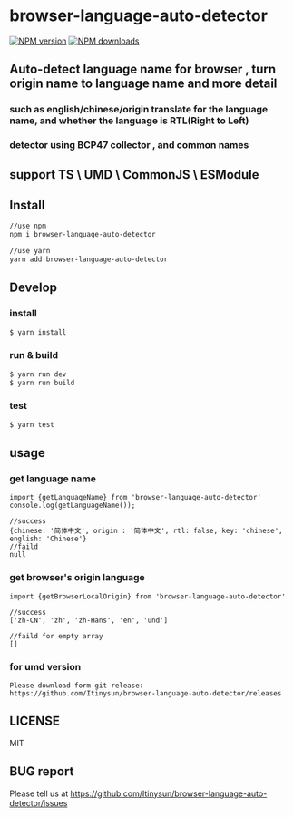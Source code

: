 # browser-language-auto-detector

[![NPM version](https://img.shields.io/npm/v/browser-language-auto-detector.svg?style=flat)](https://npmjs.org/package/browser-language-auto-detector)
[![NPM downloads](http://img.shields.io/npm/dm/browser-language-auto-detector.svg?style=flat)](https://npmjs.org/package/browser-language-auto-detector)

## Auto-detect language name for browser , turn origin name to language name and more detail
### such as english/chinese/origin translate for the language name, and whether the language is RTL(Right to Left)
### detector using BCP47 collector , and common names

## support TS \ UMD \ CommonJS \ ESModule

## Install

```bash
//use npm
npm i browser-language-auto-detector

//use yarn
yarn add browser-language-auto-detector
```

## Develop

### install
```bash
$ yarn install
```
### run & build
```bash
$ yarn run dev
$ yarn run build
```
### test

```bash
$ yarn test
```

## usage

### get language name

```text
import {getLanguageName} from 'browser-language-auto-detector'
console.log(getLanguageName());

//success
{chinese: '简体中文', origin : '简体中文', rtl: false, key: 'chinese', english: 'Chinese'}
//faild
null

```
### get browser's origin language
```text
import {getBrowserLocalOrigin} from 'browser-language-auto-detector'

//success
['zh-CN', 'zh', 'zh-Hans', 'en', 'und']
    
//faild for empty array
[]
```

### for umd version
```text
Please download form git release:
https://github.com/Itinysun/browser-language-auto-detector/releases
```

## LICENSE

MIT

## BUG report
Please tell us at
https://github.com/Itinysun/browser-language-auto-detector/issues

